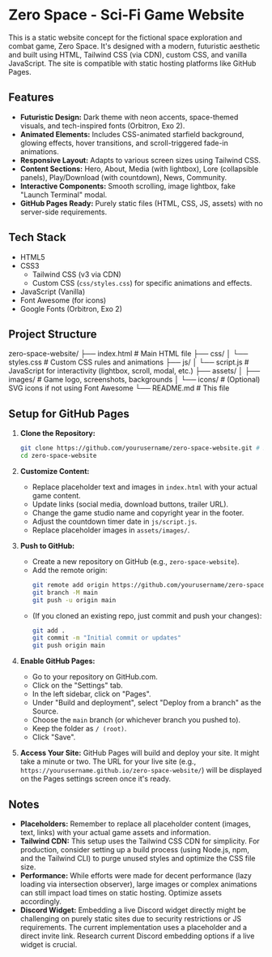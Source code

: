 # Zero Space - Sci-Fi Game Website

This is a static website concept for the fictional space exploration and combat game, Zero Space. It's designed with a modern, futuristic aesthetic and built using HTML, Tailwind CSS (via CDN), custom CSS, and vanilla JavaScript. The site is compatible with static hosting platforms like GitHub Pages.

## Features

*   **Futuristic Design:** Dark theme with neon accents, space-themed visuals, and tech-inspired fonts (Orbitron, Exo 2).
*   **Animated Elements:** Includes CSS-animated starfield background, glowing effects, hover transitions, and scroll-triggered fade-in animations.
*   **Responsive Layout:** Adapts to various screen sizes using Tailwind CSS.
*   **Content Sections:** Hero, About, Media (with lightbox), Lore (collapsible panels), Play/Download (with countdown), News, Community.
*   **Interactive Components:** Smooth scrolling, image lightbox, fake "Launch Terminal" modal.
*   **GitHub Pages Ready:** Purely static files (HTML, CSS, JS, assets) with no server-side requirements.

## Tech Stack

*   HTML5
*   CSS3
    *   Tailwind CSS (v3 via CDN)
    *   Custom CSS (`css/styles.css`) for specific animations and effects.
*   JavaScript (Vanilla)
*   Font Awesome (for icons)
*   Google Fonts (Orbitron, Exo 2)

## Project Structure
zero-space-website/
├── index.html # Main HTML file
├── css/
│ └── styles.css # Custom CSS rules and animations
├── js/
│ └── script.js # JavaScript for interactivity (lightbox, scroll, modal, etc.)
├── assets/
│ ├── images/ # Game logo, screenshots, backgrounds
│ └── icons/ # (Optional) SVG icons if not using Font Awesome
└── README.md # This file


## Setup for GitHub Pages

1.  **Clone the Repository:**
    ```bash
    git clone https://github.com/yourusername/zero-space-website.git # Replace with your repo URL
    cd zero-space-website
    ```

2.  **Customize Content:**
    *   Replace placeholder text and images in `index.html` with your actual game content.
    *   Update links (social media, download buttons, trailer URL).
    *   Change the game studio name and copyright year in the footer.
    *   Adjust the countdown timer date in `js/script.js`.
    *   Replace placeholder images in `assets/images/`.

3.  **Push to GitHub:**
    *   Create a new repository on GitHub (e.g., `zero-space-website`).
    *   Add the remote origin:
        ```bash
        git remote add origin https://github.com/yourusername/zero-space-website.git
        git branch -M main
        git push -u origin main
        ```
    *   (If you cloned an existing repo, just commit and push your changes):
        ```bash
        git add .
        git commit -m "Initial commit or updates"
        git push origin main
        ```

4.  **Enable GitHub Pages:**
    *   Go to your repository on GitHub.com.
    *   Click on the "Settings" tab.
    *   In the left sidebar, click on "Pages".
    *   Under "Build and deployment", select "Deploy from a branch" as the Source.
    *   Choose the `main` branch (or whichever branch you pushed to).
    *   Keep the folder as `/ (root)`.
    *   Click "Save".

5.  **Access Your Site:** GitHub Pages will build and deploy your site. It might take a minute or two. The URL for your live site (e.g., `https://yourusername.github.io/zero-space-website/`) will be displayed on the Pages settings screen once it's ready.

## Notes

*   **Placeholders:** Remember to replace all placeholder content (images, text, links) with your actual game assets and information.
*   **Tailwind CDN:** This setup uses the Tailwind CSS CDN for simplicity. For production, consider setting up a build process (using Node.js, npm, and the Tailwind CLI) to purge unused styles and optimize the CSS file size.
*   **Performance:** While efforts were made for decent performance (lazy loading via intersection observer), large images or complex animations can still impact load times on static hosting. Optimize assets accordingly.
*   **Discord Widget:** Embedding a live Discord widget directly might be challenging on purely static sites due to security restrictions or JS requirements. The current implementation uses a placeholder and a direct invite link. Research current Discord embedding options if a live widget is crucial.